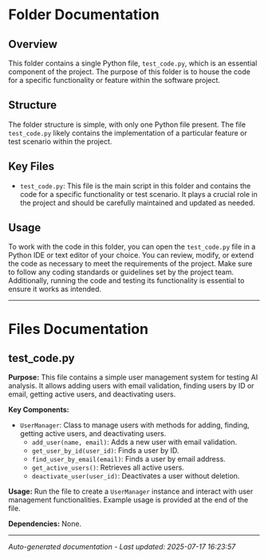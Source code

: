 # Folder Documentation

## Overview
This folder contains a single Python file, `test_code.py`, which is an essential component of the project. The purpose of this folder is to house the code for a specific functionality or feature within the software project.

## Structure
The folder structure is simple, with only one Python file present. The file `test_code.py` likely contains the implementation of a particular feature or test scenario within the project.

## Key Files
- `test_code.py`: This file is the main script in this folder and contains the code for a specific functionality or test scenario. It plays a crucial role in the project and should be carefully maintained and updated as needed.

## Usage
To work with the code in this folder, you can open the `test_code.py` file in a Python IDE or text editor of your choice. You can review, modify, or extend the code as necessary to meet the requirements of the project. Make sure to follow any coding standards or guidelines set by the project team. Additionally, running the code and testing its functionality is essential to ensure it works as intended.

---

# Files Documentation

## test_code.py

**Purpose:** This file contains a simple user management system for testing AI analysis. It allows adding users with email validation, finding users by ID or email, getting active users, and deactivating users.

**Key Components:**
- `UserManager`: Class to manage users with methods for adding, finding, getting active users, and deactivating users.
  - `add_user(name, email)`: Adds a new user with email validation.
  - `get_user_by_id(user_id)`: Finds a user by ID.
  - `find_user_by_email(email)`: Finds a user by email address.
  - `get_active_users()`: Retrieves all active users.
  - `deactivate_user(user_id)`: Deactivates a user without deletion.

**Usage:** Run the file to create a `UserManager` instance and interact with user management functionalities. Example usage is provided at the end of the file.

**Dependencies:** None.

---
*Auto-generated documentation - Last updated: 2025-07-17 16:23:57*
